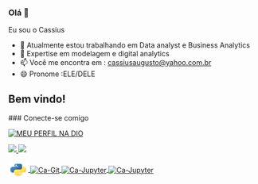 ### Olá 👋
Eu sou o  Cassius 

- 🔭 Atualmente estou trabalhando em Data analyst e Business Analytics
- 🌱 Expertise em modelagem e digital analytics
- 📫 Você me encontra em : cassiusaugusto@yahoo.com.br
- 😄 Pronome :ELE/DELE
  
## Bem vindo! 
<div>
### Conecte-se comigo

[![MEU PERFIL NA DIO](https://img.shields.io/badge/Badges-30A3DC?style=for-the-badge)]([https://github.com/elidianaandrade/dio-lab-open-source/blob/main/utils/badges/badges.md](https://web.dio.me/users/cassiusaugusto/users?tab=skills))

  <a href="https://github.com/cassiusaugusto">
  <img height="180em" src="https://github-readme-stats.vercel.app/api?username=cassiusaugusto&show_icons=true&theme=merko&include_all_commits=true&count_private=true"/>
  <img height="180em" src="https://github-readme-stats.vercel.app/api/top-langs/?username=cassiusaugusto&layout=compact&langs_count=7&theme=merko"/>
</div>
  
<div style="display: inline_block"><br>
   <img align="center" alt="Ca-Python" height="30" width="40" src="https://raw.githubusercontent.com/devicons/devicon/master/icons/python/python-original.svg">
   <img align="center" alt="Ca-Git" height="50" width="60" src="https://cdn.jsdelivr.net/gh/devicons/devicon/icons/git/git-original-wordmark.svg" />
   <img align="center" alt="Ca-Jupyter" heignt="30" width="40" src="https://cdn.jsdelivr.net/gh/devicons/devicon/icons/jupyter/jupyter-original-wordmark.svg" />
  <img align="center" alt="Ca-Jupyter" heignt="30" width="40" src="https://cdn.jsdelivr.net/gh/devicons/devicon/icons/vscode/vscode-original-wordmark.svg" />

</div>
  
##
</div>
  
